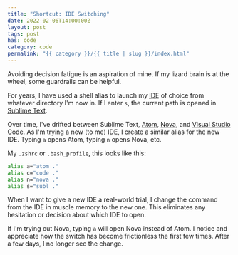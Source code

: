 ```yaml
---
title: "Shortcut: IDE Switching"
date: 2022-02-06T14:00:00Z
layout: post
tags: post
has: code
category: code
permalink: "{{ category }}/{{ title | slug }}/index.html"
---
```


Avoiding decision fatigue is an aspiration of mine. If my lizard brain is at the wheel, some guardrails can be helpful.

For years, I have used a shell alias to launch my <abbr title="Integrated Development Environment">IDE</abbr> of choice from whatever directory I'm now in. If I enter `s`, the current path is opened in [Sublime Text](https://www.sublimetext.com/).

Over time, I've drifted between Sublime Text, [Atom](https://atom.io/), [Nova](https://nova.app/), and [Visual Studio Code](https://code.visualstudio.com/). As I'm trying a new (to me) IDE, I create a similar alias for the new IDE. Typing `a` opens Atom, typing `n` opens Nova, etc.

My `.zshrc` or `.bash_profile`, this looks like this:

```bash
alias a="atom ."
alias c="code ."
alias n="nova ."
alias s="subl ."
```

When I want to give a new IDE a real-world trial, I change the command from the IDE in muscle memory to the new one. This eliminates any hesitation or decision about which IDE to open.

If I'm trying out Nova, typing `a` will open Nova instead of Atom. I notice and appreciate how the switch has become frictionless the first few times. After a few days, I no longer see the change.
